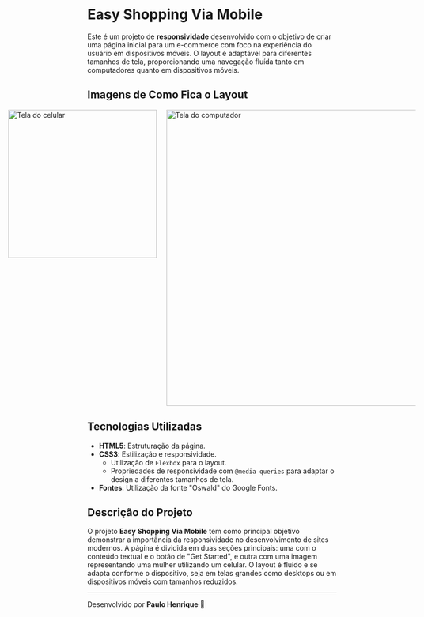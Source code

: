 # Easy Shopping Via Mobile

Este é um projeto de **responsividade** desenvolvido com o objetivo de criar uma página inicial para um e-commerce com foco na experiência do usuário em dispositivos móveis. O layout é adaptável para diferentes tamanhos de tela, proporcionando uma navegação fluída tanto em computadores quanto em dispositivos móveis.

## Imagens de Como Fica o Layout

<div style="display: flex; justify-content: center; gap: 20px;">
  <img src="https://github.com/phchris95/projeto-easy-shopping/blob/main/img/tela-phone-easy-shopping.PNG?raw=true" alt="Tela do celular" width="300px"/>
  <img src="https://github.com/phchris95/projeto-easy-shopping/blob/main/img/tela-pc-easy-shopping.PNG?raw=true" alt="Tela do computador" width="600px"/>
</div>

## Tecnologias Utilizadas

- **HTML5**: Estruturação da página.
- **CSS3**: Estilização e responsividade.
  - Utilização de `Flexbox` para o layout.
  - Propriedades de responsividade com `@media queries` para adaptar o design a diferentes tamanhos de tela.
- **Fontes**: Utilização da fonte "Oswald" do Google Fonts.

## Descrição do Projeto

O projeto **Easy Shopping Via Mobile** tem como principal objetivo demonstrar a importância da responsividade no desenvolvimento de sites modernos. A página é dividida em duas seções principais: uma com o conteúdo textual e o botão de "Get Started", e outra com uma imagem representando uma mulher utilizando um celular. O layout é fluido e se adapta conforme o dispositivo, seja em telas grandes como desktops ou em dispositivos móveis com tamanhos reduzidos.

---

Desenvolvido por **Paulo Henrique** 🚀
